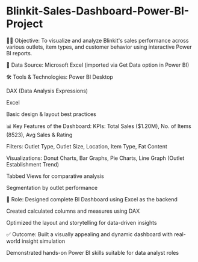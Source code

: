# Blinkit-Sales-Dashboard-Power-BI-Project

🧑‍💼 Objective:
To visualize and analyze Blinkit's sales performance across various outlets, item types, and customer behavior using interactive Power BI reports.

📂 Data Source:
Microsoft Excel (imported via Get Data option in Power BI)

🛠️ Tools & Technologies:
Power BI Desktop

DAX (Data Analysis Expressions)

Excel

Basic design & layout best practices

📊 Key Features of the Dashboard:
KPIs: Total Sales ($1.20M), No. of Items (8523), Avg Sales & Rating

Filters: Outlet Type, Outlet Size, Location, Item Type, Fat Content

Visualizations: Donut Charts, Bar Graphs, Pie Charts, Line Graph (Outlet Establishment Trend)

Tabbed Views for comparative analysis

Segmentation by outlet performance

💼 Role:
Designed complete BI Dashboard using Excel as the backend

Created calculated columns and measures using DAX

Optimized the layout and storytelling for data-driven insights

✅ Outcome:
Built a visually appealing and dynamic dashboard with real-world insight simulation

Demonstrated hands-on Power BI skills suitable for data analyst roles

